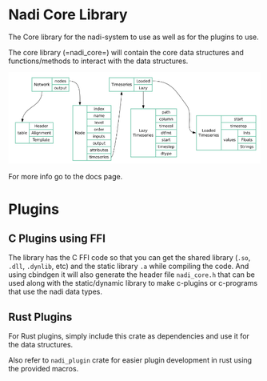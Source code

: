 # Nadi Core Library

The Core library for the nadi-system to use as well as for the plugins to use.

The core library (=nadi_core=) will contain the core data structures
and functions/methods to interact with the data structures.

![image](./data-structures.png)

For more info go to the docs page.

# Plugins
## C Plugins using FFI

The library has the C FFI code so that you can get the shared library
(`.so`, `.dll`, `.dynlib`, etc) and the static library `.a` while
compiling the code. And using cbindgen it will also generate the
header file `nadi_core.h` that can be used along with the
static/dynamic library to make c-plugins or c-programs that use the
nadi data types.

## Rust Plugins
For Rust plugins, simply include this crate as dependencies and use it for the data structures.

Also refer to `nadi_plugin` crate for easier plugin development in rust using the provided macros.
